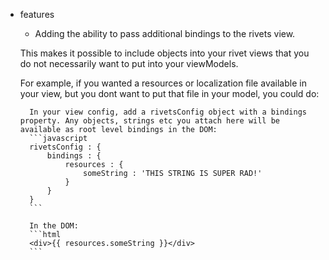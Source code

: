 * features
    * Adding the ability to pass additional bindings to the rivets view.

    This makes it possible to include objects into your rivet views that you do not necessarily want to put into your viewModels.

    For example, if you wanted a resources or localization file available in your view, but you dont want to put that file in your model, you could do:

        In your view config, add a rivetsConfig object with a bindings property. Any objects, strings etc you attach here will be available as root level bindings in the DOM:
        ```javascript
        rivetsConfig : {
            bindings : {
                resources : {
                    someString : 'THIS STRING IS SUPER RAD!'
                }
            }
        }
        ```

        In the DOM:
        ```html
        <div>{{ resources.someString }}</div>
        ```
